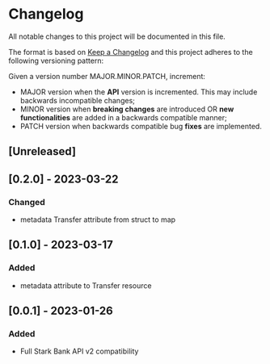 # Changelog

All notable changes to this project will be documented in this file.

The format is based on [Keep a Changelog](https://keepachangelog.com/en/1.0.0/)
and this project adheres to the following versioning pattern:

Given a version number MAJOR.MINOR.PATCH, increment:

- MAJOR version when the **API** version is incremented. This may include backwards incompatible changes;
- MINOR version when **breaking changes** are introduced OR **new functionalities** are added in a backwards compatible manner;
- PATCH version when backwards compatible bug **fixes** are implemented.


## [Unreleased]

## [0.2.0] - 2023-03-22
### Changed
- metadata Transfer attribute from struct to map

## [0.1.0] - 2023-03-17
### Added
- metadata attribute to Transfer resource

## [0.0.1] - 2023-01-26
### Added
- Full Stark Bank API v2 compatibility
